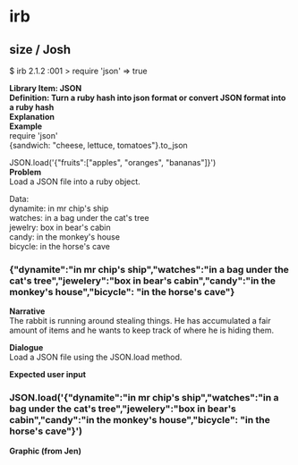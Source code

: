 # irb

## size  / Josh

 $ irb
2.1.2 :001 > require 'json'
=> true

**Library Item: JSON**  
**Definition: Turn a ruby hash into json format or convert JSON format into a ruby hash**  
**Explanation**  
**Example**  
require 'json'  
{sandwich: "cheese, lettuce, tomatoes"}.to_json  

JSON.load('{"fruits":["apples", "oranges", "bananas"]}')  
**Problem**  
Load a JSON file into a ruby object.  

Data:  
dynamite: in mr chip's ship  
watches: in a bag under the cat's tree  
jewelry: box in bear's cabin  
candy: in the monkey's house  
bicycle: in the horse's cave  

### {"dynamite":"in mr chip\'s ship","watches":"in a bag under the cat\'s tree","jewelery":"box in bear\'s cabin","candy":"in the monkey\'s house","bicycle": "in the horse\'s cave"}    

**Narrative**  
The rabbit is running around stealing things.  He has accumulated a fair amount of items and he wants to keep track of where he is hiding them.  

**Dialogue**  
Load a JSON file using the JSON.load method.  

**Expected user input**  
### JSON.load('{"dynamite":"in mr chip\'s ship","watches":"in a bag under the cat\'s tree","jewelery":"box in bear\'s cabin","candy":"in the monkey\'s house","bicycle": "in the horse\'s cave"}')  

**Graphic (from Jen)**  
